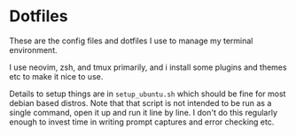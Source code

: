 # Dotfiles

These are the config files and dotfiles I use to manage my terminal environment.

I use neovim, zsh, and tmux primarily, and i install some plugins and themes etc to make it nice to use.

Details to setup things are in `setup_ubuntu.sh` which should be fine for most debian based distros.
Note that that script is not intended to be run as a single command, open it up and run it line by line.
I don't do this regularly enough to invest time in writing prompt captures and error checking etc.
